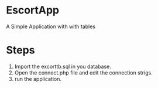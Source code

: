 # EscortApp
A Simple Application with with tables

# Steps 

1.  Import the excorttb.sql in you database.
2.  Open the connect.php file and edit the connection strigs.
3.  run the application.